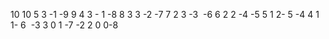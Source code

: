 10 10 5 3 -1
-9 9 4 3 - 1
-8 8 3 3 -2
-7 7 2 3 -3
​
-6 6 2 2 -4
-5 5 1 2- 5
-4 4 1 1- 6
​
-3 3 0 1 -7
-2 2 0 0-8
​